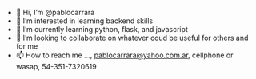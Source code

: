 - 👋 Hi, I’m @pablocarrara
- 👀 I’m interested in learning backend skills
- 🌱 I’m currently learning python, flask, and javascript
- 💞️ I’m looking to collaborate on whatever coud be useful for others and for me
- 📫 How to reach me ..., pablocarrara@yahoo.com.ar, cellphone or wasap, 54-351-7320619

<!---
pablocarrara/pablocarrara is a ✨ special ✨ repository because its `README.md` (this file) appears on your GitHub profile.
You can click the Preview link to take a look at your changes.
--->
